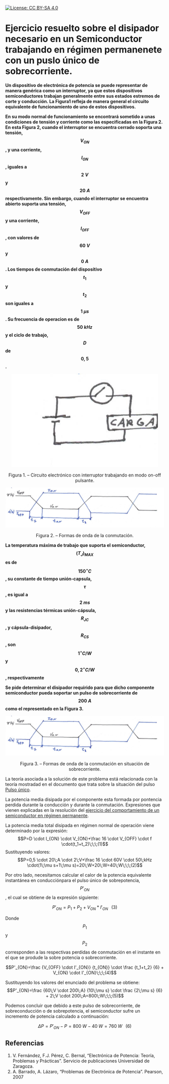 <script src="https://cdn.mathjax.org/mathjax/latest/MathJax.js?config=TeX-AMS-MML_HTMLorMML" type="text/javascript"></script>

[![License: CC BY-SA 4.0](https://img.shields.io/badge/License-CC%20BY--SA%204.0-lightgrey.svg)](https://creativecommons.org/licenses/by-sa/4.0/)

# **Ejercicio resuelto sobre el disipador necesario en un Semiconductor trabajando en régimen permanenete con un puslo único de sobrecorriente.**

**Un dispositivo de electrónica de potencia se puede representar de manera genérica como un interruptor, ya que estos dispositivos semiconductores trabajan generalmente entre sus estados estremos de corte y conducción. La Figura1 refleja de manera general el circuito equivalente de funcionamiento de uno de estos dispositivos.**

**En su modo normal de funcionamiento se encontrará sometido a unas condiciones de tensión y corriente como las especificadas en la Figura 2. En esta Figura 2, cuando el interruptor se encuentra cerrado soporta una tensión, $$V_{ON}$$, y una corriente, $$I_{ON}$$, iguales a $$2\;V$$ y $$20\;A$$ respectivamente. Sin embargo, cuando el interruptor se encuentra abierto suporta una tensión, $$V_{OFF}$$ y una corriente, $$I_{OFF}$$, con valores de $$60\;V$$ y $$0\;A$$. Los tiempos de conmutación del disposítivo $$t_1$$ y $$t_2$$ son iguales a $$1\;\mu s$$. Su frecuencia de operacion es de $$50\;kHz$$ y el ciclo de trabajo, $$D$$ de $$0,5$$.**

<p align="center">
  <img src="../../assets/img/regPer/Ej Fig1.png">
</p>
<p align = "center">Figura 1. – Circuito electrónico con interruptor trabajando en modo on-off pulsante.</p> 


<p align="center">
  <img src="../../assets/img/regPer/Ej Fig2.png">
</p>
<p align = "center">Figura 2. – Formas de onda de la conmutación.</p>

**La temperatura máxima de trabajo que suporta el semiconductor, $$(T_J)_{MAX}$$ es de $$150^{\circ}C$$, su constante de tiempo unión-capsula, $$\tau$$, es igual a $$2\;ms$$ y las resistencias térmicas unión-cápsula, $$R_{JC}$$, y cápsula-disipador, $$R_{CS}$$, son $$1^{\circ}C/W$$ y $$0,2^{\circ}C/W$$, respectivamente**

**Se pide determinar el disipador requirido para que dicho componente semiconductor pueda soportar un pulso de sobrecorriente de $$200\;A$$ como el representado en la Figura 3.**

<p align="center">
  <img src="../../assets/img/regPer/Ej Fig2.png">
</p>
<p align = "center">Figura 3. – Formas de onda de la conmutación en situación de sobrecorriente.</p>

La teoría asociada a la solución de este problema está relacionada con la teoría mostradad en el documento que trata sobre la situación del pulso [Pulso único](docs/teoriaPulsoUnico.md).

La potencia media disipada por el componente esta formada por pontencia perdida durante la conducción y durante la conmutación. Expresiones que vienen explicadas en la resolución del [ejercicio del comportamiento de un semiconductor en régimen permanente](docs/EjerciciosResueltos/regimenPermanente.md).

La potencia media total disipada en régimen normal de operación viene determinado por la expresión: 
$$P=D \cdot I_{ON} \cdot V_{ON}+\frac 16 \cdot V_{OFF} \cdot f \cdot(t_1+t_2)\;\;\;(1)$$
Sustituyendo valores:
$$P=0,5 \cdot 20\;A \cdot 2\;V+\frac 16 \cdot 60V \cdot 50\;kHz \cdot(1\;\mu s+1\;\mu s)=20\;W+20\;W=40\;W\;\;\;(2)$$

Por otro lado, necesitamos calcular el calor de la potencia equivalente instantánea en conducciónpara el pulso único de sobrepotencia, $$P'_{ON}$$, el cual se obtiene de la expresión siguiente:

$$P'_{ON}=P_1+P_2+V_{ON}*I'_{ON}\;\;\;(3)$$

Donde $$P_1$$ y $$P_2$$ corresponden a las respectivas perdidas de conmutación en el instante en el que se produde la sobre potencia o sobrecorriente.

$$P'_{ON}=\frac {V_{OFF} \cdot I'_{ON}} {t_{ON}} \cdot \frac {t_1+t_2} {6} + V_{ON} \cdot I'_{ON}\;\;\;(4)$$

Sustituyendo los valores del enunciado del problema se obtiene:
$$P'_{ON}=\frac {60\;V \cdot 200\;A} {10\;\mu s} \cdot \frac {2\;\mu s} {6} + 2\;V \cdot 200\;A=800\;W\;\;\;(5)$$

Podemos concluir que debido a este pulso de sobrecorriente, de sobreconducción o de sobrepotencia, el semiconductor sufre un incremento de potencia calculado a continuación:

$$\Delta P = P'_{ON}-P = 800\;W-40\;W = 760\;W\;\;\;(6)$$



## Referencias
1.	V. Fernández, F.J. Pérez, C. Bernal, “Electrónica de Potencia: Teoría, Problemas y Prácticas”. Servicio de publicaciones Universidad de Zaragoza.
2.	A. Barrado, A. Lázaro, “Problemas de Electrónica de Potencia”. Pearson, 2007 